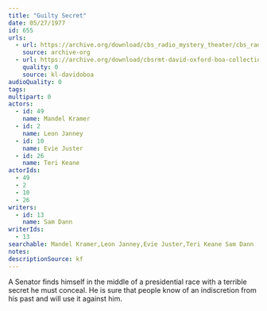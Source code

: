```yaml
---
title: "Guilty Secret"
date: 05/27/1977
id: 655
urls: 
  - url: https://archive.org/download/cbs_radio_mystery_theater/cbs_radio_mystery_theater-0651-0700.zip/cbs_radio_mystery_theater-0651-0700%2Fcbsrmt_0655_guilty_secret.mp3
    source: archive-org
  - url: https://archive.org/download/cbsrmt-david-oxford-boa-collection/CBSRMT-770527-0655-Guilty-Secret-(128-48)_WBBM-JE-{BoA}.mp3
    quality: 0
    source: kl-davidoboa
audioQuality: 0
tags: 
multipart: 0
actors:  
  - id: 49
    name: Mandel Kramer  
  - id: 2
    name: Leon Janney  
  - id: 10
    name: Evie Juster  
  - id: 26
    name: Teri Keane
actorIds:  
  - 49  
  - 2  
  - 10  
  - 26
writers:  
  - id: 13
    name: Sam Dann
writerIds:  
  - 13
searchable: Mandel Kramer,Leon Janney,Evie Juster,Teri Keane Sam Dann
notes: 
descriptionSource: kf
---
```

A Senator finds himself in the middle of a presidential race with a terrible secret he must conceal. He is sure that people know of an indiscretion from his past and will use it against him.
